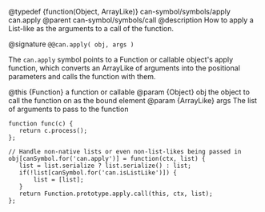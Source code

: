 @typedef {function(Object, ArrayLike)} can-symbol/symbols/apply can.apply
@parent can-symbol/symbols/call
@description How to apply a List-like as the arguments to a call of the function.

@signature `@@can.apply( obj, args )`

The `can.apply` symbol points to a Function or callable object's apply function, which converts an ArrayLike of arguments into the positional parameters and calls the function with them.

@this {Function} a function or callable
@param {Object} obj the object to call the function on as the bound element
@param {ArrayLike} args The list of arguments to pass to the function


 ```
function func(c) {
	return c.process();
};

// Handle non-native lists or even non-list-likes being passed in
obj[canSymbol.for('can.apply')] = function(ctx, list) {
	list = list.serialize ? list.serialize() : list;
	if(!list[canSymbol.for('can.isListLike')]) {
		list = [list];
	}
	return Function.prototype.apply.call(this, ctx, list); 
};
```
